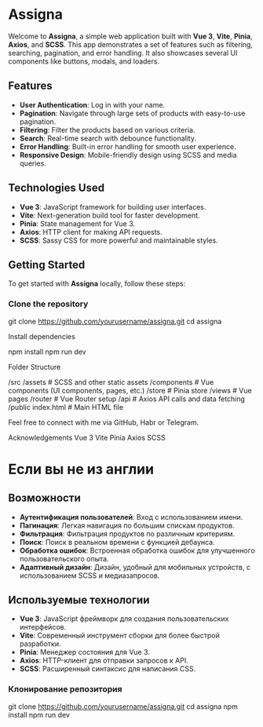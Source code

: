 # Assigna

Welcome to **Assigna**, a simple web application built with **Vue 3**, **Vite**, **Pinia**, **Axios**, and **SCSS**. This app demonstrates a set of features such as filtering, searching, pagination, and error handling. It also showcases several UI components like buttons, modals, and loaders.

## Features

- **User Authentication**: Log in with your name.
- **Pagination**: Navigate through large sets of products with easy-to-use pagination.
- **Filtering**: Filter the products based on various criteria.
- **Search**: Real-time search with debounce functionality.
- **Error Handling**: Built-in error handling for smooth user experience.
- **Responsive Design**: Mobile-friendly design using SCSS and media queries.
  
## Technologies Used

- **Vue 3**: JavaScript framework for building user interfaces.
- **Vite**: Next-generation build tool for faster development.
- **Pinia**: State management for Vue 3.
- **Axios**: HTTP client for making API requests.
- **SCSS**: Sassy CSS for more powerful and maintainable styles.

## Getting Started

To get started with **Assigna** locally, follow these steps:

### Clone the repository

git clone https://github.com/yourusername/assigna.git
cd assigna


Install dependencies

npm install
npm run dev


Folder Structure

/src
  /assets          # SCSS and other static assets
  /components      # Vue components (UI components, pages, etc.)
  /store           # Pinia store
  /views           # Vue pages
  /router          # Vue Router setup
  /api             # Axios API calls and data fetching
/public
  index.html       # Main HTML file


Feel free to connect with me via GitHub, Habr or Telegram.


Acknowledgements
Vue 3
Vite
Pinia
Axios
SCSS



# Если вы не из англии

## Возможности

- **Аутентификация пользователей**: Вход с использованием имени.
- **Пагинация**: Легкая навигация по большим спискам продуктов.
- **Фильтрация**: Фильтрация продуктов по различным критериям.
- **Поиск**: Поиск в реальном времени с функцией дебаунса.
- **Обработка ошибок**: Встроенная обработка ошибок для улучшенного пользовательского опыта.
- **Адаптивный дизайн**: Дизайн, удобный для мобильных устройств, с использованием SCSS и медиазапросов.

## Используемые технологии

- **Vue 3**: JavaScript фреймворк для создания пользовательских интерфейсов.
- **Vite**: Современный инструмент сборки для более быстрой разработки.
- **Pinia**: Менеджер состояния для Vue 3.
- **Axios**: HTTP-клиент для отправки запросов к API.
- **SCSS**: Расширенный синтаксис для написания CSS.


### Клонирование репозитория

git clone https://github.com/yourusername/assigna.git
cd assigna
npm install
npm run dev
